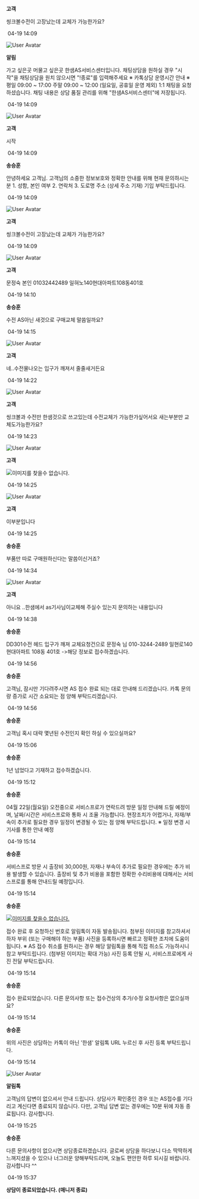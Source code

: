 **고객**

씽크볼수전이 고장났는데 교체가 가능한가요?

 04-19 14:09

![User Avatar](https://chat.eumnet.com:8031/assets/images/icon_bot.png)

**알림**

가고 싶은곳 머물고 싶은곳 한샘AS서비스센터입니다. 채팅상담을 원하실 경우 "시작"을 채팅상담을 원치 않으시면 "!종료"를 입력해주세요 ※ 카톡상담 운영시간 안내 ※ 평일 09:00 ~ 17:00 주말 09:00 ~ 12:00 (일요일, 공휴일 운영 제외) 1:1 채팅을 요청하셨습니다. 채팅 내용은 상담 품질 관리를 위해 "한샘AS서비스센터"에 저장됩니다.

 04-19 14:09

![User Avatar](https://chat.eumnet.com:8031/assets/images/icon_cust.png)

**고객**

시작

 04-19 14:09

**송승훈**

안녕하세요 고객님. 고객님의 소중한 정보보호와 정확한 안내를 위해 현재 문의하시는 분 1. 성함, 본인 여부 2. 연락처 3. 도로명 주소 (상세 주소 기재) 기입 부탁드립니다.

 04-19 14:09

![User Avatar](https://chat.eumnet.com:8031/assets/images/icon_cust.png)

**고객**

씽크볼수전이 고장났는데 교체가 가능한가요?

 04-19 14:09

![User Avatar](https://chat.eumnet.com:8031/assets/images/icon_cust.png)

**고객**

문정숙 본인 01032442489 일혀노140현대아파트108동401호

 04-19 14:10

**송승훈**

수전 AS아닌 새것으로 구매교체 말씀일까요?

 04-19 14:15

![User Avatar](https://chat.eumnet.com:8031/assets/images/icon_cust.png)

**고객**

네..수전물나오는 입구가 깨져서 줄줄새거든요

 04-19 14:22

![User Avatar](https://chat.eumnet.com:8031/assets/images/icon_cust.png)

**고객**

씽크볼과 수전만 한샘것으로 쓰고있는데 수전교체가 가능한가싶어서요 새는부분만 교체도가능한가요?

 04-19 14:23

![User Avatar](https://chat.eumnet.com:8031/assets/images/icon_cust.png)

**고객**

![이미지를 찾을수 없습니다.](https://talk.kakaocdn.net/dna/bwWT8y/o0K2nI8sZb/XN4g2aBJTRmOttH1kh7jUE/i_138670d70f74.jpg?credential=zf3biCPbmWRjbqf40YGePFLewdou7TIK&expires=1715318744&signature=PRQpHb4dF90lCv4mmxe6LI13VNY%3D)

 04-19 14:25

![User Avatar](https://chat.eumnet.com:8031/assets/images/icon_cust.png)

**고객**

이부분입니다

 04-19 14:25

**송승훈**

부품만 따로 구매원하신다는 말씀이신거죠?

 04-19 14:34

![User Avatar](https://chat.eumnet.com:8031/assets/images/icon_cust.png)

**고객**

아니요 ..한샘에서 as기사님이교체해 주실수 있는지 문의하는 내용입니다

 04-19 14:38

**송승훈**

DD301수전 헤드 입구가 깨져 교체요청건으로 문정숙 님 010-3244-2489 일현로140 현대아파트 108동 401호 ->해당 정보로 접수하겠습니다.

 04-19 14:56

**송승훈**

고객님, 잠시만 기다려주시면 AS 접수 완료 되는 대로 안내해 드리겠습니다. 카톡 문의량 증가로 시간 소요되는 점 양해 부탁드리겠습니다.

 04-19 14:56

**송승훈**

고객님 혹시 대략 몇년된 수전인지 확인 하실 수 있으실까요?

 04-19 15:06

**송승훈**

1년 넘었다고 기재하고 접수하겠습니다.

 04-19 15:12

**송승훈**

04월 22일(월요일) 오전중으로 서비스프로가 연락드려 방문 일정 안내해 드릴 예정이며, 날짜/시간은 서비스프로와 통화 시 조율 가능합니다. 현장조치가 어렵거나, 자재/부속이 추가로 필요한 경우 일정이 변경될 수 있는 점 양해 부탁드립니다. ※ 일정 변경 시 기사를 통한 안내 예정

 04-19 15:14

**송승훈**

서비스프로 방문 시 출장비 30,000원, 자재나 부속이 추가로 필요한 경우에는 추가 비용 발생할 수 있습니다. 출장비 및 추가 비용을 포함한 정확한 수리비용에 대해서는 서비스프로를 통해 안내드릴 예정입니다.

 04-19 15:14

**송승훈**

[![이미지를 찾을수 없습니다.](https://chat.eumnet.com:3040/images/1693529845678_%EC%95%8C%EB%A6%BC%ED%86%A1%20%EB%B3%80%EA%B2%BD2023-09-01.png)](https://chat.eumnet.com:3040/images/1693529845678_%EC%95%8C%EB%A6%BC%ED%86%A1%20%EB%B3%80%EA%B2%BD2023-09-01.png)

접수 완료 후 요청하신 번호로 알림톡이 자동 발송됩니다. 첨부된 이미지를 참고하셔서 하자 부위 (또는 구매해야 하는 부품) 사진을 등록하시면 빠르고 정확한 조치에 도움이 됩니다. ※ AS 접수 취소를 원하시는 경우 해당 알림톡을 통해 직접 취소도 가능하시니 참고 부탁드립니다. (첨부된 이미지는 확대 가능) 사진 등록 안될 시, 서비스프로에게 사진 전달 부탁드립니다.

 04-19 15:14

**송승훈**

접수 완료되었습니다. 다른 문의사항 또는 접수건상의 추가/수정 요청사항은 없으실까요?

 04-19 15:14

**송승훈**

위의 사진은 상담하는 카톡이 아닌 '한샘' 알림톡 URL 누르신 후 사진 등록 부탁드립니다.

 04-19 15:14

![User Avatar](https://chat.eumnet.com:8031/assets/images/icon_bot.png)

**알림톡**

고객님의 답변이 없으셔서 안내 드립니다. 상담사가 확인중인 경우 또는 AS접수를 기다리고 계신다면 종료되지 않습니다. 다만, 고객님 답변 없는 경우에는 10분 뒤에 자동 종료됩니다. 감사합니다.

 04-19 15:25

**송승훈**

다른 문의사항이 없으시면 상담종료하겠습니다. 글로써 상담을 하다보니 다소 딱딱하게 느껴지셨을 수 있으나 너그러운 양해부탁드리며, 오늘도 편안한 하루 되시길 바랍니다. 감사합니다 ^^

 04-19 15:37

**상담이 종료되었습니다. (매니저 종료)**